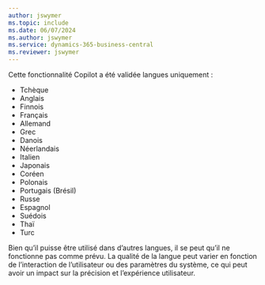 ```yaml
---
author: jswymer
ms.topic: include
ms.date: 06/07/2024
ms.author: jswymer
ms.service: dynamics-365-business-central
ms.reviewer: jswymer
---
```

Cette fonctionnalité Copilot a été validée langues uniquement :

- Tchèque
- Anglais
- Finnois
- Français
- Allemand
- Grec
- Danois
- Néerlandais
- Italien
- Japonais
- Coréen
- Polonais
- Portugais (Brésil)
- Russe
- Espagnol
- Suédois
- Thaï
- Turc

Bien qu’il puisse être utilisé dans d’autres langues, il se peut qu’il ne fonctionne pas comme prévu. La qualité de la langue peut varier en fonction de l’interaction de l’utilisateur ou des paramètres du système, ce qui peut avoir un impact sur la précision et l’expérience utilisateur.